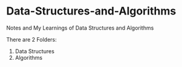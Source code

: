 # Data-Structures-and-Algorithms 

Notes and My Learnings of Data Structures and Algorithms 

There are 2 Folders:

1) Data Structures
2) Algorithms


